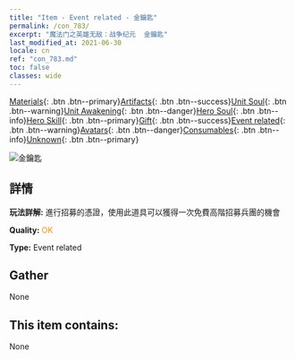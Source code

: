 ```yaml
---
title: "Item - Event related - 金鑰匙"
permalink: /con_783/
excerpt: "魔法门之英雄无敌：战争纪元  金鑰匙"
last_modified_at: 2021-06-30
locale: cn
ref: "con_783.md"
toc: false
classes: wide
---
```

 [Materials](/ItemsCN/){: .btn .btn--primary}[Artifacts](/ItemsCN/Artifacts/){: .btn .btn--success}[Unit Soul](/ItemsCN/UnitSoul/){: .btn .btn--warning}[Unit Awakening](/ItemsCN/UnitAwakening/){: .btn .btn--danger}[Hero Soul](/ItemsCN/HeroSoul/){: .btn .btn--info}[Hero Skill](/ItemsCN/HeroSkill/){: .btn .btn--primary}[Gift](/ItemsCN/Gift/){: .btn .btn--success}[Event related](/ItemsCN/Events/){: .btn .btn--warning}[Avatars](/ItemsCN/Avatars/){: .btn .btn--danger}[Consumables](/ItemsCN/Consumables/){: .btn .btn--info}[Unknown](/ItemsCN/Unknown/){: .btn .btn--primary}

 ![金鑰匙](/images/t/i_tool_3041.png)

## 詳情
 **玩法詳解:** 進行招募的憑證，使用此道具可以獲得一次免費高階招募兵團的機會

 **Quality:** <span style="color: #FF8C00">OK</span>

 **Type:** Event related

## Gather

  None

## This item contains:

  None

